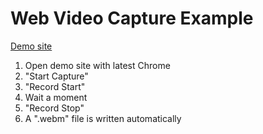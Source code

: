 # Web Video Capture Example

[Demo site](https://koron.github.io/web-video-capture/)

1. Open demo site with latest Chrome
2. "Start Capture"
3. "Record Start"
4. Wait a moment
5. "Record Stop"
6. A ".webm" file is written automatically
